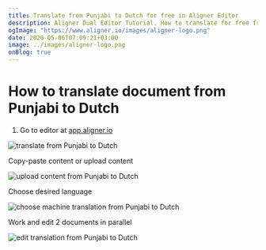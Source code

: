```yaml
---
title: Translate from Punjabi to Dutch for free in Aligner Editor
description: Aligner Dual Editor Tutorial. How to translate for free from Punjabi to Dutch. Aligner is multilingual document management platform. 
ogImage: "https://www.aligner.io/images/aligner-logo.png"
date: 2020-05-06T07:09:21+03:00
image: ../images/aligner-logo.png
onBlog: true
---
```


# How to translate document from Punjabi to Dutch

1. Go to editor at [app.aligner.io](https://app.aligner.io "Aligner App web page")

![translate from Punjabi to Dutch](../aligner-blank-editor.png "translate from Punjabi to Dutch")

Copy-paste content or upload content

![upload content from Punjabi to Dutch](../aligner-uploaded-document.png "upload content from Punjabi to Dutch")

Choose desired language

![choose machine translation from Punjabi to Dutch](../aligner-language-dropdown.png "choose machine translation from Punjabi to Dutch")

Work and edit 2 documents in parallel

![edit translation from Punjabi to Dutch](../aligner-double-sitded-editor.png "edit translation from Punjabi to Dutch")

